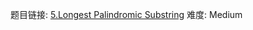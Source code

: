 题目链接: [5.Longest Palindromic Substring][1]
难度: Medium

[1]: https://leetcode.com/problems/longest-palindromic-substring/